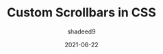 ---
author: shadeed9
date: 2021-06-22
layout: post.njk
tags:
  - article
  - css
target_url: https://ishadeed.com/article/custom-scrollbars-css/
title: Custom Scrollbars in CSS
---